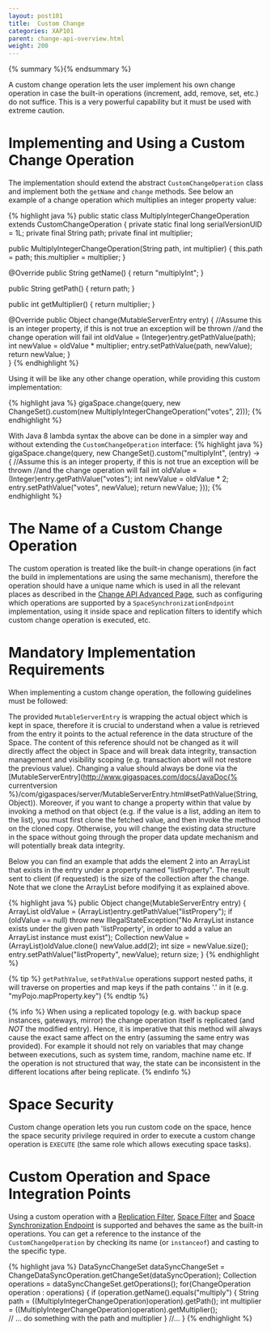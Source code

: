 ```yaml
---
layout: post101
title:  Custom Change
categories: XAP101
parent: change-api-overview.html
weight: 200
---
```


{% summary %}{% endsummary %}


A custom change operation lets the user implement his own change operation in case the built-in operations (increment, add, remove, set, etc.) do not suffice. This is a very powerful capability but it must be used with extreme caution.

# Implementing and Using a Custom Change Operation

The implementation should extend the abstract `CustomChangeOperation` class and implement both the `getName` and `change` methods.
See below an example of a change operation which multiplies an integer property value:

{% highlight java %}
public static class MultiplyIntegerChangeOperation extends CustomChangeOperation {
  private static final long serialVersionUID = 1L;
  private final String path;
  private final int multiplier;

  public MultiplyIntegerChangeOperation(String path, int multiplier) {
    this.path = path;
    this.multiplier = multiplier;
  }

  @Override
  public String getName() {
    return "multiplyInt";
  }
  
  public String getPath() {
	return path;
  }
  
  public int getMultiplier() {
	return multiplier;
  }

  @Override
  public Object change(MutableServerEntry entry) {
    //Assume this is an integer property, if this is not true an exception will be thrown 
    //and the change operation will fail
    int oldValue = (Integer)entry.getPathValue(path);
    int newValue = oldValue * multiplier;
    entry.setPathValue(path, newValue);
    return newValue;
  }  
}
{% endhighlight %}

Using it will be like any other change operation, while providing this custom implementation:

{% highlight java %}
gigaSpace.change(query, new ChangeSet().custom(new MultiplyIntegerChangeOperation("votes", 2)));
{% endhighlight %}

With Java 8 lambda syntax the above can be done in a simpler way and without extending the `CustomChangeOperation` interface:
{% highlight java %}
gigaSpace.change(query, new ChangeSet().custom("multiplyInt", (entry) -> {
        //Assume this is an integer property, if this is not true an exception will be thrown 
        //and the change operation will fail
        int oldValue = (Integer)entry.getPathValue("votes");
        int newValue = oldValue * 2;
        entry.setPathValue("votes", newValue);
        return newValue;
    }));
{% endhighlight %}


# The Name of a Custom Change Operation 

The custom operation is treated like the built-in change operations (in fact the build in implementations are using the same mechanism), therefore the operation should have a unique name which is used in all the relevant places as described in the [Change API Advanced Page](./change-api-advanced.html), such as configuring which operations are supported by a `SpaceSynchronizationEndpoint` implementation, using it inside space and replication filters to identify which custom change operation is executed, etc.

# Mandatory Implementation Requirements 

When implementing a custom change operation, the following guidelines must be followed:

The provided `MutableServerEntry` is wrapping the actual object which is kept in space, therefore it is crucial to understand when a value is retrieved from the entry
it points to the actual reference in the data structure of the Space. The content of this reference should not be changed as it will directly affect the object in Space and will break data integrity, transaction management and visibility scoping (e.g. transaction abort will not restore the previous value). Changing a value should always be done via the [MutableServerEntry](http://www.gigaspaces.com/docs/JavaDoc{% currentversion %}/com/gigaspaces/server/MutableServerEntry.html#setPathValue(String, Object)).
Moreover, if you want to change a property within that value by invoking a method on that object (e.g. if the value is a list, adding an item to the list), you must first clone the fetched value, and then invoke the method on the cloned copy. Otherwise, you will change the existing data structure in the space without going through the proper data update mechanism and will potentially break data integrity.

Below you can find an example that adds the element 2 into an ArrayList that exists in the entry under a property named "listProperty". The result sent to client (if requested) is the size of the collection after the change. Note that we clone the ArrayList before modifying it as explained above.
	 
{% highlight java %}
public Object change(MutableServerEntry entry) {
  ArrayList oldValue = (ArrayList)entry.getPathValue("listPropery");
  if (oldValue == null)
    throw new IllegalStateException("No ArrayList instance exists under the given path 
                                     'listProperty', in order to add a value an ArrayList 
                                     instance must exist");
  Collection newValue = (ArrayList)oldValue.clone()
  newValue.add(2);
  int size = newValue.size();
  entry.setPathValue("listProperty", newValue);
  return size;
}
{% endhighlight %}

{% tip %}
`getPathValue`, `setPathValue` operations support nested paths, it will traverse on properties and map keys if the path contains '.' in it (e.g. "myPojo.mapProperty.key")
{% endtip %}   
	 
{% info %}
When using a replicated topology (e.g. with backup space instances, gateways, mirror) the change operation itself is replicated (and *NOT* the modified entry). Hence, it is imperative that this method will always cause the exact same affect on the entry (assuming the same entry was provided). For example it should not rely 
on variables that may change between executions, such as system time, random, machine name etc.
If the operation is not structured that way, the state can be inconsistent in the different locations after being replicate. {% endinfo %}

# Space Security

Custom change operation lets you run custom code on the space, hence the space security privilege required in order to execute a custom change operation is `EXECUTE` (the same role which allows executing space tasks).

# Custom Operation and Space Integration Points

Using a custom operation with a [Replication Filter]({%currentadmurl%}/cluster-replication-filters.html), [Space Filter](./the-space-filters.html) and [Space Synchronization Endpoint](./space-synchronization-endpoint-api.html) is supported
and behaves the same as the built-in operations. You can get a reference to the instance of the `CustomChangeOperation` by checking its name (or `instanceof`) and casting to the specific type.

{% highlight java %}
DataSyncChangeSet dataSyncChangeSet = ChangeDataSyncOperation.getChangeSet(dataSyncOperation);
Collection<ChangeOperation> operations = dataSyncChangeSet.getOperations();
for(ChangeOperation operation : operations) {
  if (operation.getName().equals("multiply") {
    String path = ((MultiplyIntegerChangeOperation)operation).getPath();
	int multiplier = ((MultiplyIntegerChangeOperation)operation).getMultiplier();    
    // ... do something with the path and multiplier
  }
  //...
}
{% endhighlight %}

